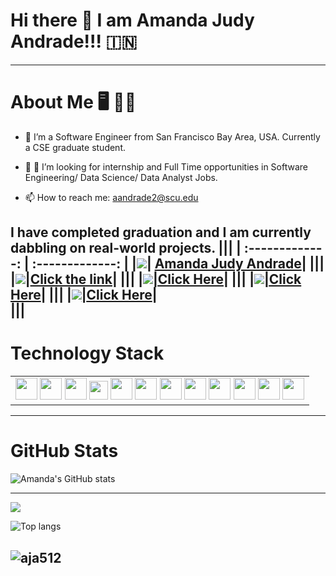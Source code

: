 # Hi there 👋 I am Amanda Judy Andrade!!! 🇮🇳
---
# About Me 🖥️ 👩‍💻
- 🔭 I’m a Software Engineer from San Francisco Bay Area, USA. Currently a CSE graduate student.
<!-- - 🌱 I’m currently learning ... -->
- 👯 🤔 I’m looking for internship and Full Time opportunities in Software Engineering/ Data Science/ Data Analyst Jobs.
<!-- - 💬 Ask me about ... -->
- 📫 How to reach me: aandrade2@scu.edu


I have completed graduation and I am currently dabbling on real-world projects. 
|||
| :-------------: | :-------------: |
|<a href="https://www.youtube.com/channel/UC3qsYHRFbWeDOcbbIdbM5Nw" rel="some text">![](https://github.com/Kalpesh14m/README-Templates/blob/main/Icons/youtube.svg)</a>| [Amanda Judy Andrade](https://www.youtube.com/channel/UC3qsYHRFbWeDOcbbIdbM5Nw)|
|||
|<a href="https://www.instagram.com/yoakeumaretetashojo/" rel="some text">![](https://img.shields.io/badge/Instagram-E4405F?style=for-the-badge&logo=instagram&logoColor=white)</a>|[Click the link](https://www.instagram.com/yoakeumaretetashojo/)|
|||
|<a href="https://www.linkedin.com/in/amandajudyandrade/" rel="some text">![](https://img.shields.io/badge/LinkedIn-0077B5?style=for-the-badge&logo=linkedin&logoColor=white)|[Click Here](https://www.linkedin.com/in/amandajudyandrade/)|
|||
|<a href="https://leetcode.com/aja512/" rel="some text">![](https://img.shields.io/badge/-LeetCode-FFA116?style=for-the-badge&logo=LeetCode&logoColor=black)|[Click Here](https://leetcode.com/aja512/)|
|||
|<a href="https://www.kaggle.com/amandajudyandrade" rel="some text">![](https://img.shields.io/badge/Kaggle-20BEFF?style=for-the-badge&logo=Kaggle&logoColor=white)|[Click Here](https://www.kaggle.com/amandajudyandrade)|  
|||  
---

 # Technology Stack
<table>
 <body>
  <tr>
   <td style="text-align:center">
    <img src="https://img.icons8.com/color/48/000000/swift.png" width="35" height="35"/>
    <img src="https://img.icons8.com/color/48/000000/java-coffee-cup-logo--v1.png" width="35" height="35"/>
    <img src="https://img.icons8.com/color/48/000000/python--v1.png" width="35" height="35"/>
    <img src="https://img.icons8.com/color/48/000000/tensorflow.png" width="30" height="30"/>
    <img src="https://user-images.githubusercontent.com/42480995/201433828-72482f32-1a62-46fd-98ab-3bbb65673e90.png" width="35" height="35"/>
    <img src="https://img.icons8.com/color/48/000000/javascript--v1.png" width="35" height="35"/>
    <img src="https://img.icons8.com/color/48/000000/react-native.png" width="35" height="35"/> 
    <img src="https://img.icons8.com/color/48/000000/bootstrap.png" width="35" height="35"/>
    <img src="https://img.icons8.com/color/48/000000/git.png" width="35" height="35"/> 
    <img src="https://img.icons8.com/color/48/000000/r.png" width="35" height="35"/>
    <img src="https://img.icons8.com/fluency/48/000000/mysql-logo.png" width="35" height="35"/>
    <img src="https://user-images.githubusercontent.com/42480995/201433380-cdcc7682-0110-4e94-b203-236af784647f.png" width="35" height="35"/>
     
   </td>
  </tr>
 </body>
</table>

  
---
# GitHub Stats
![Amanda's GitHub stats](https://github-readme-stats.vercel.app/api?username=aja512&show_icons=true&icon_color=586069&text_color=586069&bg_color=fff&line_height=30&hide_title=true&title_color=0366d6)
  
----
![](https://komarev.com/ghpvc/?username=aja512&color=brightgreen)
  
![Top langs](https://github-readme-stats.vercel.app/api/top-langs/?username=aja512&theme=chartreuse-dark&layout=compact)

![aja512](https://github-readme-streak-stats.herokuapp.com/?user=aja512)
---
<!--
**aja512/aja512** is a ✨ _special_ ✨ repository because its `README.md` (this file) appears on your GitHub profile.

Here are some ideas to get you started:

- 🔭 I’m currently working on ...
- 🌱 I’m currently learning ...
- 👯 I’m looking to collaborate on ...
- 🤔 I’m looking for help with ...
- 💬 Ask me about ...
- 📫 How to reach me: ...
- 😄 Pronouns: ...
- ⚡ Fun fact: ...
-->
